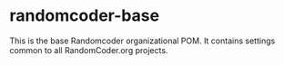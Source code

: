 randomcoder-base
================
This is the base Randomcoder organizational POM. It contains settings common
to all RandomCoder.org projects.

